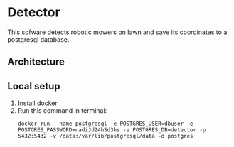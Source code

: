 # Detector
This sofware detects robotic mowers on lawn and save its coordinates to a postgresql database.
## Architecture
## Local setup
1. Install docker
2. Run this command in terminal:
   ```
   docker run --name postgresql -e POSTGRES_USER=dbuser -e POSTGRES_PASSWORD=nadiJd24hSd3hs -e POSTGRES_DB=detector -p 5432:5432 -v /data:/var/lib/postgresql/data -d postgres
   ```